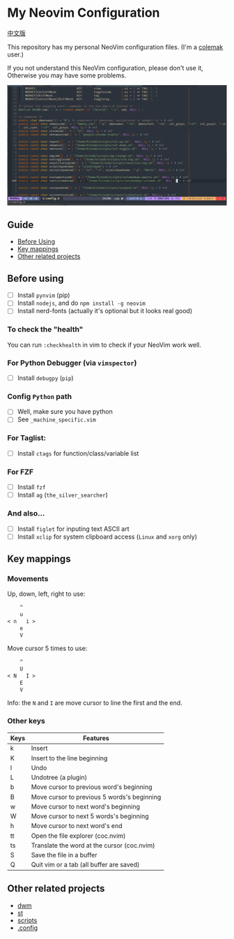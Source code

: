 # My Neovim Configuration

[中文版](./README-cn.md)

This repository has my personal NeoVim configuration files. (I'm a [colemak](https://www.colemak.com) user.)

If you not understand this NeoVim configuration, please don't use it, Otherwise you may have some problems.

![](./screenshots/1.png)

## Guide

- [Before Using](#before-using)
- [Key mappings](#key-mappings)
- [Other related projects](#other-related-projects)

## Before using

- [ ] Install `pynvim` (pip)
- [ ] Install `nodejs`, and do `npm install -g neovim`
- [ ] Install nerd-fonts (actually it's optional but it looks real good)

### To check the "health"

You can run `:checkhealth` in vim to check if your NeoVim work well.

### For Python Debugger (via `vimspector`)
- [ ] Install `debugpy` (`pip`)

### Config `Python` path
- [ ] Well, make sure you have python
- [ ] See `_machine_specific.vim`

### For Taglist:
- [ ] Install `ctags` for function/class/variable list

### For FZF
- [ ] Install `fzf`
- [ ] Install `ag` (`the_silver_searcher`)

### And also...
- [ ] Install `figlet` for inputing text ASCII art
- [ ] Install `xclip` for system clipboard access (`Linux` and `xorg` only)

## Key mappings

### Movements

Up, down, left, right to use:

```
    ^
    u
< n   i >
    e
    V
```

Move cursor 5 times to use:

```
    ^
    U
< N   I >
    E
    V
```
Info: the `N` and `I` are move cursor to line the first and the end.

### Other keys

| Keys | Features                                    |
|------|---------------------------------------------|
| k    | Insert                                      |
| K    | Insert to the line beginning                |
| l    | Undo                                        |
| L    | Undotree (a plugin)                         |
| b    | Move cursor to previous word's beginning    |
| B    | Move cursor to previous 5 words's beginning |
| w    | Move cursor to next word's beginning        |
| W    | Move cursor to next 5 words's beginning     |
| h    | Move cursor to next word's end              |
| tt   | Open the file explorer (coc.nvim)           |
| ts   | Translate the word at the cursor (coc.nvim) |
| S    | Save the file in a buffer                   |
| Q    | Quit vim or a tab (all buffer are saved)    |

## Other related projects

- [dwm](https://github.com/KiteAB/dwm)
- [st](https://github.com/KiteAB/st)
- [scripts](https://github.com/KiteAB/scripts)
- [.config](https://github.com/KiteAB/.config)
